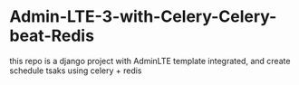 # Admin-LTE-3-with-Celery-Celery-beat-Redis
 this repo is a django project with AdminLTE template integrated, and create schedule tsaks using celery + redis
